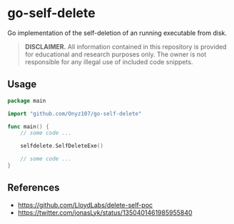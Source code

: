 # go-self-delete
Go implementation of the self-deletion of an running executable from disk.

> **DISCLAIMER.** All information contained in this repository is provided for educational and research purposes only. The owner is not responsible for any illegal use of included code snippets.

## Usage

```go
package main

import "github.com/Onyz107/go-self-delete"

func main() {
	// some code ...

	selfdelete.SelfDeleteExe()

	// some code ...
}

```

## References

- https://github.com/LloydLabs/delete-self-poc
- https://twitter.com/jonasLyk/status/1350401461985955840

